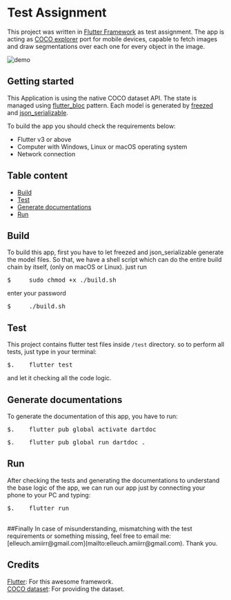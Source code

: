 # Test Assignment

This project was written in [Flutter Framework](http://flutter.dev "Flutter Framework") as test
assignment. The app is acting as [COCO explorer](https://cocodataset.org/#explore "COCO explorer")
port for mobile devices, capable to fetch images and draw segmentations over each one for every
object in the image.

![demo](https://user-images.githubusercontent.com/50031998/193664741-e69a18f0-0cf6-4796-ab08-e3d02c587b4f.gif)


## Getting started

This Application is using the native COCO dataset API. The state is managed
using [flutter_bloc](https://pub.dev/packages/flutter_bloc) pattern. Each model is generated
by [freezed](https://pub.dev/packages/freezed)
and [json_serializable](https://pub.dev/packages/json_serializable).

To build the app you should check the requirements below:

- Flutter v3 or above
- Computer with Windows, Linux or macOS operating system
- Network connection

## Table content

- [Build](#build)
- [Test](#test)
- [Generate documentations](#generate_documentations)
- [Run](#run)
  <br/>

## Build

To build this app, first you have to let freezed and json_serializable generate the model files. So
that, we have a shell script which can do the entire build chain by itself, (only on macOS or Linux). just run
<pre>$     sudo chmod +x ./build.sh</pre>
enter your password
<pre>$     ./build.sh</pre>

## Test

This project contains flutter test files inside `/test` directory. so to perform all tests, just
type in your terminal:
<pre>$.    flutter test</pre>

and let it checking all the code logic.

## Generate documentations

To generate the documentation of this app, you have to run:
<pre>$.    flutter pub global activate dartdoc</pre>
<pre>$.    flutter pub global run dartdoc .</pre>

## Run

After checking the tests and generating the documentations to understand the base logic of the app,
we can run our app just by connecting your phone to your PC and typing:
<pre>$.    flutter run</pre>

<br/>
##Finally
In case of misunderstanding, mismatching with the test requirements or something missing, feel free to email me: [elleuch.amiirr@gmail.com](mailto:elleuch.amiirr@gmail.com).
Thank you.

## Credits

[Flutter](http://flutter.io): For this awesome framework.  
[COCO dataset](https://cocodataset.org): For providing the dataset.
